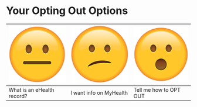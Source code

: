 # Your Opting Out Options

| ![/context](/neutral.png) | ![recent](/confused.png)| ![landing](/surprised.png) |
| --- | --- | --- |
| What is an eHealth record? | I want info on MyHealth | Tell me how to OPT OUT |
